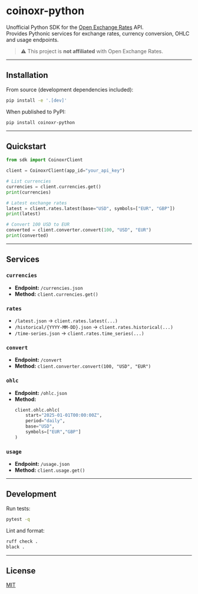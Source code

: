 # coinoxr-python

Unofficial Python SDK for the [Open Exchange Rates](https://openexchangerates.org/) API.  
Provides Pythonic services for exchange rates, currency conversion, OHLC and usage endpoints.

> ⚠️ This project is **not affiliated** with Open Exchange Rates.

---

## Installation

From source (development dependencies included):

```bash
pip install -e '.[dev]'
```

When published to PyPI:

```bash
pip install coinoxr-python
```

---

## Quickstart

```python
from sdk import CoinoxrClient

client = CoinoxrClient(app_id="your_api_key")

# List currencies
currencies = client.currencies.get()
print(currencies)

# Latest exchange rates
latest = client.rates.latest(base="USD", symbols=["EUR", "GBP"])
print(latest)

# Convert 100 USD to EUR
converted = client.converter.convert(100, "USD", "EUR")
print(converted)
```

---

## Services

### `currencies`
- **Endpoint:** `/currencies.json`  
- **Method:** `client.currencies.get()`

### `rates`
- `/latest.json` → `client.rates.latest(...)`
- `/historical/{YYYY-MM-DD}.json` → `client.rates.historical(...)`
- `/time-series.json` → `client.rates.time_series(...)`

### `convert`
- **Endpoint:** `/convert`  
- **Method:** `client.converter.convert(100, "USD", "EUR")`

### `ohlc`
- **Endpoint:** `/ohlc.json`  
- **Method:**  
  ```python
  client.ohlc.ohlc(
      start="2025-01-01T00:00:00Z",
      period="daily",
      base="USD",
      symbols=["EUR","GBP"]
  )
  ```

### `usage`
- **Endpoint:** `/usage.json`  
- **Method:** `client.usage.get()`

---

## Development

Run tests:

```bash
pytest -q
```

Lint and format:

```bash
ruff check .
black .
```

---

## License

[MIT](LICENSE)
